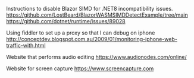 
Instructions to disable Blazor SIMD for .NET8 incompatibility issues.
https://github.com/LostBeard/BlazorWASMSIMDDetectExample/tree/main
https://github.com/dotnet/runtime/issues/89028

Using fiddler to set up a proxy so that I can debug on iphone
http://conceptdev.blogspot.com.au/2009/01/monitoring-iphone-web-traffic-with.html

Website that performs audio editing
https://www.audionodes.com/online/

Website for screen capture
https://www.screencapture.com